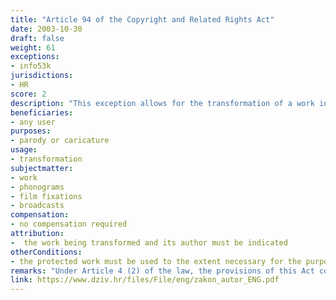 ```yaml
---
title: "Article 94 of the Copyright and Related Rights Act"
date: 2003-10-30
draft: false
weight: 61
exceptions:
- info53k
jurisdictions:
- HR
score: 2
description: "This exception allows for the transformation of a work into a parody or caricature to the extent necessary for the purpose thereof, by indicating the work being transformed and its author." 
beneficiaries:
- any user
purposes: 
- parody or caricature
usage:
- transformation
subjectmatter:
- work
- phonograms
- film fixations
- broadcasts
compensation:
- no compensation required
attribution: 
-  the work being transformed and its author must be indicated
otherConditions: 
- the protected work must be used to the extent necessary for the purpose of parody or caricature
remarks: "Under Article 4 (2) of the law, the provisions of this Act concerning exceptions and limitations of copyright shall apply mutatis mutandis to related rights."
link: https://www.dziv.hr/files/File/eng/zakon_autor_ENG.pdf
---
```

